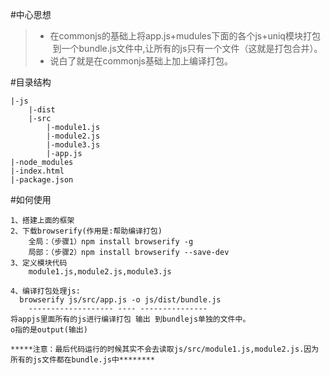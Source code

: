#中心思想

> * 在commonjs的基础上将app.js+mudules下面的各个js+uniq模块打包
    到一个bundle.js文件中,让所有的js只有一个文件（这就是打包合并）。
> * 说白了就是在commonjs基础上加上编译打包。


#目录结构
```
|-js
    |-dist
    |-src
        |-module1.js
        |-module2.js
        |-module3.js
        |-app.js
|-node_modules
|-index.html
|-package.json
```

#如何使用
```
1、搭建上面的框架
2、下载browserify(作用是:帮助编译打包)
    全局：（步骤1）npm install browserify -g
    局部：（步骤2）npm install browserify --save-dev
3、定义模块代码
    module1.js,module2.js,module3.js

4、编译打包处理js:
  browserify js/src/app.js -o js/dist/bundle.js
    ------------------- ---- ---------------
将appjs里面所有的js进行编译打包 输出 到bundlejs单独的文件中。
o指的是output(输出)

*****注意：最后代码运行的时候其实不会去读取js/src/module1.js,module2.js.因为所有的js文件都在bundle.js中********
```

